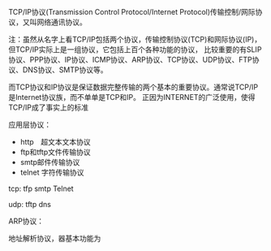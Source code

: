 

TCP/IP协议(Transmission Control Protocol/Internet Protocol)传输控制/网际协议，又叫网络通讯协议。

注：虽然从名字上看TCP/IP包括两个协议，传输控制协议(TCP)和网际协议(IP)，但TCP/IP实际上是一组协议，它包括上百个各种功能的协议，
比较重要的有SLIP协议、PPP协议、IP协议、ICMP协议、ARP协议、TCP协议、UDP协议、FTP协议、DNS协议、SMTP协议等。

而TCP协议和IP协议是保证数据完整传输的两个基本的重要协议。通常说TCP/IP是Internet协议族，而不单单是TCP和IP。 正因为INTERNET的广泛使用，使得TCP/IP成了事实上的标准



应用层协议：

- http　超文本文本协议
- ftp和tftp文件传输协议
- smtp邮件传输协议
- telnet 字符传输协议



tcp:  tfp  smtp Telnet

udp: tftp dns



ARP协议：

地址解析协议，器基本功能为